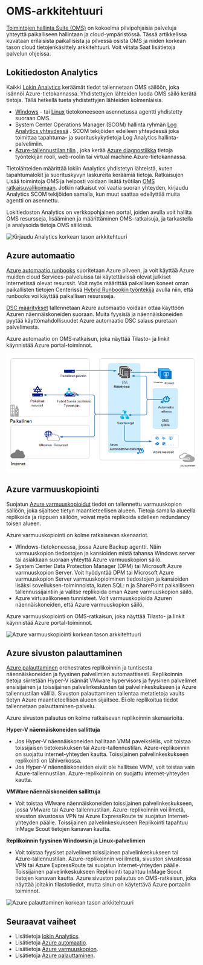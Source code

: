 <properties 
   pageTitle="Toimintojen hallinta Suite (OMS) arkkitehtuuri | Microsoft Azure"
   description="Microsoft toimintojen hallinta Suite (OMS) on Microsoftin pilvipohjainen IT hallintaratkaisu, jonka avulla voit hallita ja suojata paikallisen oman ja cloud infrastruktuuria.  Tässä artikkelissa on eri palvelut sisältyvät OMS ja linkkejä yksityiskohtaiset niiden sisältöön."
   services="operations-management-suite"
   documentationCenter=""
   authors="bwren"
   manager="jwhit"
   editor="tysonn" />
<tags 
   ms.service="operations-management-suite"
   ms.devlang="na"
   ms.topic="get-started-article"
   ms.tgt_pltfrm="na"
   ms.workload="infrastructure-services"
   ms.date="10/27/2016"
   ms.author="bwren" />

# <a name="oms-architecture"></a>OMS-arkkitehtuuri

[Toimintojen hallinta Suite (OMS)](https://azure.microsoft.com/documentation/services/operations-management-suite/) on kokoelma pilvipohjaisia palveluja yhteyttä paikalliseen hallintaan ja cloud-ympäristössä.  Tässä artikkelissa kuvataan erilaisista paikallisista ja pilvessä osista OMS ja niiden korkean tason cloud tietojenkäsittely arkkitehtuuri.  Voit viitata Saat lisätietoja palvelun ohjeissa.

## <a name="log-analytics"></a>Lokitiedoston Analytics

Kaikki [Lokin Analytics](https://azure.microsoft.com/documentation/services/log-analytics/) keräämät tiedot tallennetaan OMS säilöön, joka isännöi Azure-tietokannassa.  Yhdistettyjen lähteiden luoda OMS säilö kerätä tietoja.  Tällä hetkellä tueta yhdistettyjen lähteiden kolmenlaisia.

- [Windows](../log-analytics/log-analytics-windows-agents.md) - tai [Linux](../log-analytics/log-analytics-linux-agents.md) tietokoneeseen asennetussa agentti yhdistetty suoraan OMS.
- System Center Operations Manager (SCOM) hallinta ryhmän [Log Analytics yhteydessä](../log-analytics/log-analytics-om-agents.md) .  SCOM tekijöiden edelleen yhteydessä joka toimittaa tapahtuma- ja suorituskykytietoja Log Analytics hallinta-palvelimiin.
- [Azure-tallennustilan tilin](../log-analytics/log-analytics-azure-storage.md) , joka kerää [Azure diagnostiikka](../cloud-services/cloud-services-dotnet-diagnostics.md) tietoja työntekijän rooli, web-roolin tai virtual machine Azure-tietokannassa.

Tietolähteiden määrittää lokiin Analytics yhdistetyn lähteistä, kuten tapahtumalokit ja suorituskyvyn laskureita keräämiä tietoja.  Ratkaisujen Lisää toimintoja OMS ja helposti voidaan lisätä työtilan [OMS ratkaisuvalikoimaan](../log-analytics/log-analytics-add-solutions.md).  Jotkin ratkaisut voi vaatia suoran yhteyden, kirjaudu Analytics SCOM tekijöiden samalla, kun muut saattaa edellyttää muita agentti on asennettu.

Lokitiedoston Analytics on verkkopohjainen portal, joiden avulla voit hallita OMS resursseja, lisääminen ja määrittäminen OMS-ratkaisuja, ja tarkastella ja analysoida tietoja OMS säilössä.

![Kirjaudu Analytics korkean tason arkkitehtuuri](media/operations-management-suite-architecture/log-analytics.png)


## <a name="azure-automation"></a>Azure automaatio

[Azure automaatio runbooks](http://azure.microsoft.com/documentation/services/automation) suoritetaan Azure pilveen, ja voit käyttää Azure muiden cloud Services-palveluissa tai käytettävissä olevat julkiset Internetissä olevat resurssit.  Voit myös määrittää paikallisen koneet oman paikallisten tietojen Centerissä [Hybrid Runbookin työntekijä](../automation/automation-hybrid-runbook-worker.md) avulla niin, että runbooks voi käyttää paikallisen resursseja.

[DSC määritykset](../automation/automation-dsc-overview.md) tallennetaan Azure automaatio voidaan ottaa käyttöön Azuren näennäiskoneiden suoraan.  Muita fyysisiä ja näennäiskoneiden pyytää käyttömahdollisuudet Azure automaatio DSC salaus puretaan palvelimesta.

Azure automaatio on OMS-ratkaisun, joka näyttää Tilasto- ja linkit käynnistää Azure portal-toiminnot.

![Azure automaatio korkean tason arkkitehtuuri](media/operations-management-suite-architecture/automation.png)

## <a name="azure-backup"></a>Azure varmuuskopiointi

Suojatun [Azure varmuuskopioidut](http://azure.microsoft.com/documentation/services/backup) tiedot on tallennettu varmuuskopion säilöön, joka sijaitsee tietyn maantieteellisen alueen.  Tietoja samalla alueella replikoida ja riippuen säilöön, voivat myös replikoida edelleen redundancy toisen alueen.

Azure varmuuskopiointi on kolme ratkaisevan skenaariot.

- Windows-tietokoneessa, jossa Azure Backup agentti.  Näin varmuuskopion tiedostojen ja kansioiden mistä tahansa Windows server tai asiakkaan suoraan yhteyttä Azure varmuuskopion säilö.  
- System Center Data Protection Manager (DPM) tai Microsoft Azure varmuuskopion Server. Voit hyödyntää DPM tai Microsoft Azure varmuuskopion Server varmuuskopioiminen tiedostojen ja kansioiden lisäksi sovelluksen-toiminnoista, kuten SQL: n ja SharePoint paikalliseen tallennussijaintiin ja valitse replikoida oman Azure varmuuskopion säilö.
- Azure virtuaalikoneen tunnisteet.  Voit varmuuskopioida Azuren näennäiskoneiden, että Azure varmuuskopion säilö.

Azure varmuuskopiointi on OMS-ratkaisun, joka näyttää Tilasto- ja linkit käynnistää Azure portal-toiminnot.

![Azure varmuuskopiointi korkean tason arkkitehtuuri](media/operations-management-suite-architecture/backup.png)

## <a name="azure-site-recovery"></a>Azure sivuston palauttaminen

[Azure palauttaminen](http://azure.microsoft.com/documentation/services/site-recovery) orchestrates replikoinnin ja tuntisesta näennäiskoneiden ja fyysinen palvelimien automaattisesti. Replikoinnin tietoja siirretään Hyper-V isännät VMware hypervisors ja fyysinen palvelimet ensisijainen ja toissijainen palvelinkeskusten tai palvelinkeskukseen ja Azure tallennustilan välillä.  Sivuston palauttaminen tallentaa metatietoja vaults tietyn Azure maantieteellisen alueen sijaitsee. Ei ole replikoitua tiedot tallennetaan palauttaminen-palvelu.

Azure sivuston palautus on kolme ratkaisevan replikoinnin skenaarioita.

**Hyper-V näennäiskoneiden sallittuja**
- Jos Hyper-V näennäiskoneiden hallitaan VMM paveikslėlis, voit toistaa toissijaisen tietokeskuksen tai Azure-tallennustilan.  Azure-replikoinnin on suojattu internet-yhteyden kautta.  Toissijainen palvelinkeskukseen replikointi on lähiverkossa.
- Jos Hyper-V näennäiskoneiden eivät ole hallitsee VMM, voit toistaa vain Azure-tallennustilan.  Azure-replikoinnin on suojattu internet-yhteyden kautta.
 
**VMWare näennäiskoneiden sallittuja**
- Voit toistaa VMware näennäiskoneiden toissijainen palvelinkeskukseen, jossa VMware tai Azure-tallennustilan.  Azure-replikoinnin voi ilmetä, sivuston sivustossa VPN tai Azure ExpressRoute tai suojatun Internet-yhteyden päälle. Toissijainen palvelinkeskukseen Replikointi tapahtuu InMage Scout tietojen kanavan kautta.
 
**Replikoinnin fyysinen Windowsin ja Linux-palvelimien** 
- Voit toistaa fyysiset palvelimet toissijainen palvelinkeskukseen tai Azure-tallennustilan. Azure-replikoinnin voi ilmetä, sivuston sivustossa VPN tai Azure ExpressRoute tai suojatun Internet-yhteyden päälle. Toissijainen palvelinkeskukseen Replikointi tapahtuu InMage Scout tietojen kanavan kautta.  Azure sivuston palautus on OMS-ratkaisun, joka näyttää joitakin tilastotiedot, mutta sinun on käytettävä Azure portaalin toiminnot.

![Azure palauttaminen korkean tason arkkitehtuuri](media/operations-management-suite-architecture/site-recovery.png)


## <a name="next-steps"></a>Seuraavat vaiheet

- Lisätietoja [lokin Analytics](http://azure.microsoft.com/documentation/services/log-analytics).
- Lisätietoja [Azure automaatio](https://azure.microsoft.com/documentation/services/automation).
- Lisätietoja [Azure varmuuskopion](http://azure.microsoft.com/documentation/services/backup).
- Lisätietoja [Azure palauttaminen](http://azure.microsoft.com/documentation/services/site-recovery).
